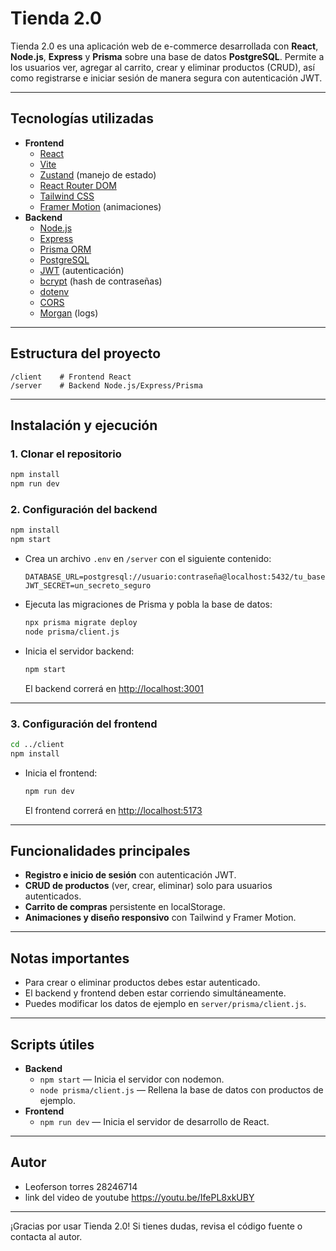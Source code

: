 # Tienda 2.0

Tienda 2.0 es una aplicación web de e-commerce desarrollada con **React**, **Node.js**, **Express** y **Prisma** sobre una base de datos **PostgreSQL**. Permite a los usuarios ver, agregar al carrito, crear y eliminar productos (CRUD), así como registrarse e iniciar sesión de manera segura con autenticación JWT.

---

## Tecnologías utilizadas

- **Frontend**
  - [React](https://react.dev/)
  - [Vite](https://vitejs.dev/)
  - [Zustand](https://zustand-demo.pmnd.rs/) (manejo de estado)
  - [React Router DOM](https://reactrouter.com/)
  - [Tailwind CSS](https://tailwindcss.com/)
  - [Framer Motion](https://www.framer.com/motion/) (animaciones)
- **Backend**
  - [Node.js](https://nodejs.org/)
  - [Express](https://expressjs.com/)
  - [Prisma ORM](https://www.prisma.io/)
  - [PostgreSQL](https://www.postgresql.org/)
  - [JWT](https://jwt.io/) (autenticación)
  - [bcrypt](https://www.npmjs.com/package/bcrypt) (hash de contraseñas)
  - [dotenv](https://www.npmjs.com/package/dotenv)
  - [CORS](https://www.npmjs.com/package/cors)
  - [Morgan](https://www.npmjs.com/package/morgan) (logs)

---

## Estructura del proyecto

```
/client    # Frontend React
/server    # Backend Node.js/Express/Prisma
```

---

## Instalación y ejecución

### 1. Clonar el repositorio

```sh
npm install
npm run dev
```

### 2. Configuración del backend

```sh
npm install
npm start
```

- Crea un archivo `.env` en `/server` con el siguiente contenido:

  ```
  DATABASE_URL=postgresql://usuario:contraseña@localhost:5432/tu_basededatos
  JWT_SECRET=un_secreto_seguro
  ```

- Ejecuta las migraciones de Prisma y pobla la base de datos:

  ```sh
  npx prisma migrate deploy
  node prisma/client.js
  ```

- Inicia el servidor backend:

  ```sh
  npm start
  ```

  El backend correrá en [http://localhost:3001](http://localhost:3001)

---

### 3. Configuración del frontend

```sh
cd ../client
npm install
```

- Inicia el frontend:

  ```sh
  npm run dev
  ```

  El frontend correrá en [http://localhost:5173](http://localhost:5173)

---

## Funcionalidades principales

- **Registro e inicio de sesión** con autenticación JWT.
- **CRUD de productos** (ver, crear, eliminar) solo para usuarios autenticados.
- **Carrito de compras** persistente en localStorage.
- **Animaciones y diseño responsivo** con Tailwind y Framer Motion.

---

## Notas importantes

- Para crear o eliminar productos debes estar autenticado.
- El backend y frontend deben estar corriendo simultáneamente.
- Puedes modificar los datos de ejemplo en `server/prisma/client.js`.

---

## Scripts útiles

- **Backend**
  - `npm start` — Inicia el servidor con nodemon.
  - `node prisma/client.js` — Rellena la base de datos con productos de ejemplo.
- **Frontend**
  - `npm run dev` — Inicia el servidor de desarrollo de React.

---

## Autor

- Leoferson torres 28246714
- link del video de youtube
  https://youtu.be/IfePL8xkUBY


---

¡Gracias por usar Tienda 2.0! Si tienes dudas, revisa el código fuente o contacta al autor.
